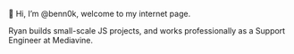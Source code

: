 👋 Hi, I’m @benn0k, welcome to my internet page. 

Ryan builds small-scale JS projects, and works professionally as a Support Engineer at Mediavine. 
 



<!---
benn0k/benn0k is a ✨ special ✨ repository because its `README.md` (this file) appears on your GitHub profile.
You can click the Preview link to take a look at your changes.
--->
